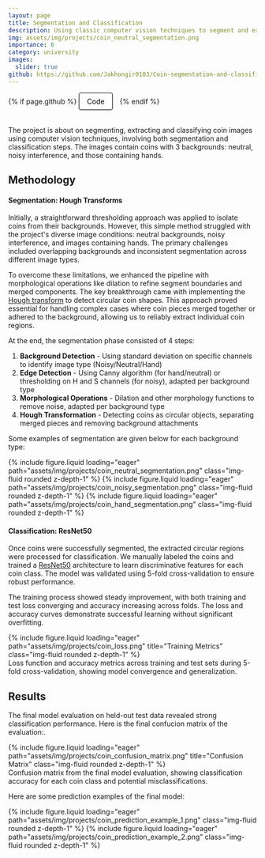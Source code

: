 ```yaml
---
layout: page
title: Segmentation and Classification
description: Using classic computer vision techniques to segment and extract, and deep learning for the classification
img: assets/img/projects/coin_neutral_segmentation.png
importance: 6
category: university
images:
  slider: true
github: https://github.com/Jakhongir0103/Coin-segmentation-and-classification
---
```


<!-- Project Links/Buttons -->
<div class="links" style="margin-bottom: 2rem;">
  {% if page.github %}
    <a href="{{ page.github }}" class="btn btn-primary btn-sm" role="button" target="_blank" style="background-color: white !important; border: 1px solid black !important; color: black !important; padding: 8px 16px; border-radius: 4px; text-decoration: none; display: inline-block; margin-right: 10px; box-shadow: 0 2px 4px rgba(0,0,0,0.1);">
      <i class="fab fa-github"></i> Code
    </a>
  {% endif %}
</div>

The project is about on segmenting, extracting and classifying coin images using computer vision techniques, involving both segmentation and classification steps. The images contain coins with 3 backgrounds: neutral, noisy interference, and those containing hands. 

## Methodology

#### Segmentation: Hough Transforms

Initially, a straightforward thresholding approach was applied to isolate coins from their backgrounds. However, this simple method struggled with the project's diverse image conditions: neutral backgrounds, noisy interference, and images containing hands. The primary challenges included overlapping backgrounds and inconsistent segmentation across different image types.

To overcome these limitations, we enhanced the pipeline with morphological operations like dilation to refine segment boundaries and merged components. The key breakthrough came with implementing the [Hough transform](https://en.wikipedia.org/wiki/Hough_transform) to detect circular coin shapes. This approach proved essential for handling complex cases where coin pieces merged together or adhered to the background, allowing us to reliably extract individual coin regions.

At the end, the segmentation phase consisted of 4 steps:
1. **Background Detection** - Using standard deviation on specific channels to identify image type (Noisy/Neutral/Hand)
2. **Edge Detection** - Using Canny algorithm (for hand/neutral) or thresholding on H and S channels (for noisy), adapted per background type
3. **Morphological Operations** - Dilation and other morphology functions to remove noise, adapted per background type
4. **Hough Transformation** - Detecting coins as circular objects, separating merged pieces and removing background attachments

Some examples of segmentation are given below for each background type:

<swiper-container keyboard="true" navigation="true" pagination="true" pagination-clickable="true" pagination-dynamic-bullets="true" rewind="true">
  <swiper-slide>{% include figure.liquid loading="eager" path="assets/img/projects/coin_neutral_segmentation.png" class="img-fluid rounded z-depth-1" %}</swiper-slide>
  <swiper-slide>{% include figure.liquid loading="eager" path="assets/img/projects/coin_noisy_segmentation.png" class="img-fluid rounded z-depth-1" %}</swiper-slide>
  <swiper-slide>{% include figure.liquid loading="eager" path="assets/img/projects/coin_hand_segmentation.png" class="img-fluid rounded z-depth-1" %}</swiper-slide>
</swiper-container>

#### Classification: ResNet50

Once coins were successfully segmented, the extracted circular regions were processed for classification. We manually labeled the coins and trained a [ResNet50](https://docs.pytorch.org/vision/main/models/generated/torchvision.models.resnet50.html) architecture to learn discriminative features for each coin class. The model was validated using 5-fold cross-validation to ensure robust performance.

The training process showed steady improvement, with both training and test loss converging and accuracy increasing across folds. The loss and accuracy curves demonstrate successful learning without significant overfitting.

<div class="row justify-content-sm-center">
    <div class="col-sm-12 mt-3 mt-md-0">
        {% include figure.liquid loading="eager" path="assets/img/projects/coin_loss.png" title="Training Metrics" class="img-fluid rounded z-depth-1" %}
    </div>
</div>
<div class="caption">
    Loss function and accuracy metrics across training and test sets during 5-fold cross-validation, showing model convergence and generalization.
</div>

## Results

The final model evaluation on held-out test data revealed strong classification performance. Here is the final confucion matrix of the evaluation:.

<div class="row justify-content-sm-center">
    <div class="col-sm-8 mt-3 mt-md-0">
        {% include figure.liquid loading="eager" path="assets/img/projects/coin_confusion_matrix.png" title="Confusion Matrix" class="img-fluid rounded z-depth-1" %}
    </div>
</div>
<div class="caption">
    Confusion matrix from the final model evaluation, showing classification accuracy for each coin class and potential misclassifications.
</div>

Here are some prediction examples of the final model:

<swiper-container keyboard="true" navigation="true" pagination="true" pagination-clickable="true" pagination-dynamic-bullets="true" rewind="true" style="max-width: 60%; margin: 0 auto;">
  <swiper-slide>{% include figure.liquid loading="eager" path="assets/img/projects/coin_prediction_example_1.png" class="img-fluid rounded z-depth-1" %}</swiper-slide>
  <swiper-slide>{% include figure.liquid loading="eager" path="assets/img/projects/coin_prediction_example_2.png" class="img-fluid rounded z-depth-1" %}</swiper-slide>
</swiper-container>